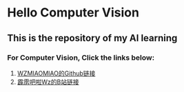 # Hello Computer Vision
  ## This is the repository of my AI learning
  ### For Computer Vision, Click the links below:
  1. [WZMIAOMIAO的Github链接](https://github.com/WZMIAOMIAO/deep-learning-for-image-processing)
  2. [霹雳吧啦Wz的B站链接](https://space.bilibili.com/18161609)
